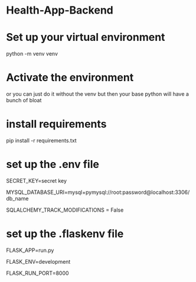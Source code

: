 # Health-App-Backend

# Set up your virtual environment
python -m venv venv

# Activate the environment
or you can just do it without the venv but then your base python will have a bunch of bloat

# install requirements
pip install -r requirements.txt

# set up the .env file
SECRET_KEY=secret key  

MYSQL_DATABASE_URI=mysql+pymysql://root:password@localhost:3306/db_name  

SQLALCHEMY_TRACK_MODIFICATIONS = False  

# set up the .flaskenv file
FLASK_APP=run.py

FLASK_ENV=development  

FLASK_RUN_PORT=8000